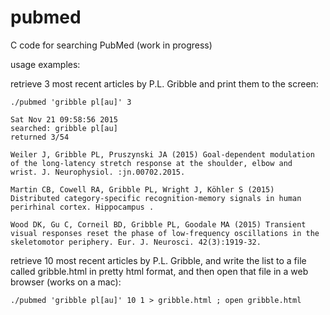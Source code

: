 # pubmed
C code for searching PubMed
(work in progress)

usage examples:

retrieve 3 most recent articles by P.L. Gribble and print them to the screen:

```
./pubmed 'gribble pl[au]' 3
```

```
Sat Nov 21 09:58:56 2015
searched: gribble pl[au]
returned 3/54

Weiler J, Gribble PL, Pruszynski JA (2015) Goal-dependent modulation
of the long-latency stretch response at the shoulder, elbow and
wrist. J. Neurophysiol. :jn.00702.2015.

Martin CB, Cowell RA, Gribble PL, Wright J, Köhler S (2015)
Distributed category-specific recognition-memory signals in human
perirhinal cortex. Hippocampus .

Wood DK, Gu C, Corneil BD, Gribble PL, Goodale MA (2015) Transient
visual responses reset the phase of low-frequency oscillations in the
skeletomotor periphery. Eur. J. Neurosci. 42(3):1919-32.

```

retrieve 10 most recent articles by P.L. Gribble, and write the list
	 to a file called gribble.html in pretty html format, and then
	 open that file in a web browser (works on a mac):

```
./pubmed 'gribble pl[au]' 10 1 > gribble.html ; open gribble.html
```


